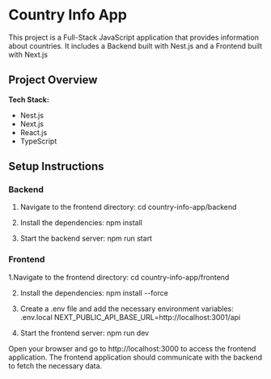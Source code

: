 # Country Info App

This project is a Full-Stack JavaScript application that provides information about countries. It includes a Backend built with Nest.js and a Frontend  built with Next.js

## Project Overview
**Tech Stack:**
- Nest.js
- Next.js
- React.js
- TypeScript

## Setup Instructions

### Backend
1. Navigate to the frontend directory:
  cd country-info-app/backend
   
2. Install the dependencies:
  npm install

5. Start the backend server:
  npm run start
  
### Frontend
1.Navigate to the frontend directory:
 cd country-info-app/frontend

2. Install the dependencies:
npm install --force

4. Create a .env file and add the necessary environment variables:
.env.local
  NEXT_PUBLIC_API_BASE_URL=http://localhost:3001/api

5. Start the frontend server:
  npm run dev

Open your browser and go to http://localhost:3000 to access the frontend application. 
The frontend application should communicate with the backend to fetch the necessary data.
